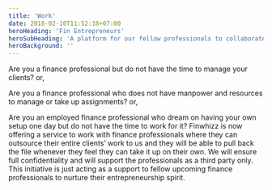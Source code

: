 ```yaml
---
title: 'Work'
date: 2018-02-10T11:52:18+07:00
heroHeading: 'Fin Entrepreneurs'
heroSubHeading: 'A platform for our fellow professionals to collaborate'
heroBackground: ''
---
```

Are you a finance professional but do not have the time to manage your clients? or,

Are you a finance professional who does not have manpower and resources to manage or take up assignments? or,

Are you an employed finance professional who dream on having your own setup one day but do not have the time to work for it?
Finwhizz is now offering a service to work with finance professionals where they can outsource their entire clients’ work to us and they will be able to pull back the file whenever they feel they can take it up on their own. We will ensure full confidentiality and will support the professionals as a third party only. This initiative is just acting as a support to fellow upcoming finance professionals to nurture their entrepreneurship spirit.

